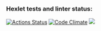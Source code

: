 ### Hexlet tests and linter status:
[![Actions Status](https://github.com/keepitquiet1/java-project-78/workflows/hexlet-check/badge.svg)](https://github.com/keepitquiet1/java-project-78/actions)
[![Code Climate](https://codeclimate.com/github/keepitquiet1/java-project-78.png)](https://codeclimate.com/github/keepitquiet1/java-project-78)
<a href="https://codeclimate.com/github/keepitquiet1/java-project-78/test_coverage"><img src="https://api.codeclimate.com/v1/badges/74cb704b2d34f300957b/test_coverage" /></a>

